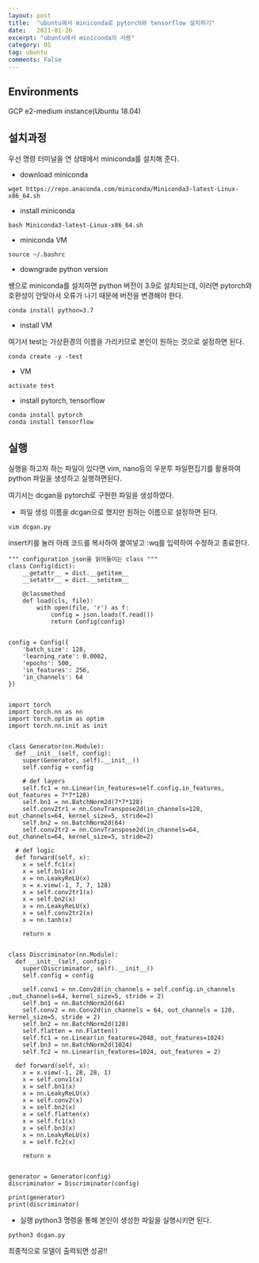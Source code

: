 ```yaml
---
layout: post
title:  "ubuntu에서 miniconda로 pytorch와 tensorflow 설치하기"
date:   2021-01-26
excerpt: "ubuntu에서 miniconda의 사용"
category: OS
tag: ubuntu
comments: False
---
```


## Environments
GCP e2-medium instance(Ubuntu 18.04)

## 설치과정
우선 명령 터미널을 연 상태에서 miniconda를 설치해 준다.

* download miniconda
~~~
wget https://repo.anaconda.com/miniconda/Miniconda3-latest-Linux-x86_64.sh
~~~

* install miniconda
~~~
bash Miniconda3-latest-Linux-x86_64.sh
~~~

* miniconda VM
~~~
source ~/.bashrc
~~~

* downgrade python version

쌩으로 miniconda를 설치하면 python 버전이 3.9로 설치되는데, 이러면 pytorch와 호환성이 안맞아서 오류가 나기 때문에 버전을 변경해야 한다. 
~~~
conda install python=3.7
~~~

* install VM

여기서 test는 가상환경의 이름을 가리키므로 본인이 원하는 것으로 설정하면 된다.
~~~
conda create -y -test
~~~

* VM
~~~
activate test
~~~

* install pytorch, tensorflow
~~~
conda install pytorch
conda install tensorflow
~~~

## 실행
실행을 하고자 하는 파일이 있다면 vim, nano등의 우분투 파일편집기를 활용하여 python 파일을 생성하고 실행하면된다.

여기서는 dcgan을 pytorch로 구현한 파일을 생성하였다.

* 파일 생성
이름을 dcgan으로 했지만 원하는 이름으로 설정하면 된다.
~~~
vim dcgan.py
~~~

insert키를 눌러 아래 코드를 복사하여 붙여넣고 :wq를 입력하여 수정하고 종료한다.

~~~
""" configuration json을 읽어들이는 class """
class Config(dict): 
    __getattr__ = dict.__getitem__
    __setattr__ = dict.__setitem__

    @classmethod
    def load(cls, file):
        with open(file, 'r') as f:
            config = json.loads(f.read())
            return Config(config)
        
        
config = Config({
    'batch_size': 128,
    'learning_rate': 0.0002,
    'epochs': 500,
    'in_features': 256,
    'in_channels': 64
})


import torch
import torch.nn as nn
import torch.optim as optim
import torch.nn.init as init


class Generator(nn.Module):
  def __init__(self, config):
    super(Generator, self).__init__()
    self.config = config

    # def layers
    self.fc1 = nn.Linear(in_features=self.config.in_features, out_features = 7*7*128)
    self.bn1 = nn.BatchNorm2d(7*7*128)
    self.conv2tr1 = nn.ConvTranspose2d(in_channels=128, out_channels=64, kernel_size=5, stride=2)
    self.bn2 = nn.BatchNorm2d(64)
    self.conv2tr2 = nn.ConvTranspose2d(in_channels=64, out_channels=64, kernel_size=5, stride=2)

  # def logic
  def forward(self, x):
    x = self.fc1(x)
    x = self.bn1(x)
    x = nn.LeakyReLU(x)
    x = x.view(-1, 7, 7, 128)
    x = self.conv2tr1(x)
    x = self.bn2(x)
    x = nn.LeakyReLU(x)
    x = self.conv2tr2(x)
    x = nn.tanh(x)

    return x
  
  
class Discriminator(nn.Module):
  def __init__(self, config):
    super(Discriminator, self).__init__()
    self.config = config

    self.conv1 = nn.Conv2d(in_channels = self.config.in_channels ,out_channels=64, kernel_size=5, stride = 2)
    self.bn1 = nn.BatchNorm2d(64)
    self.conv2 = nn.Conv2d(in_channels = 64, out_channels = 128, kernel_size=5, stride = 2)
    self.bn2 = nn.BatchNorm2d(128)
    self.flatten = nn.Flatten()
    self.fc1 = nn.Linear(in_features=2048, out_features=1024)
    self.bn3 = nn.BatchNorm2d(1024)
    self.fc2 = nn.Linear(in_features=1024, out_features = 2)

  def forward(self, x):
    x = x.view(-1, 28, 28, 1) 
    x = self.conv1(x)
    x = self.bn1(x)
    x = nn.LeakyReLU(x)
    x = self.conv2(x)
    x = self.bn2(x)
    x = self.flatten(x)
    x = self.fc1(x)
    x = self.bn3(x)
    x = nn.LeakyReLU(x)
    x = self.fc2(x)

    return x
  
  
generator = Generator(config)
discriminator = Discriminator(config)

print(generator)
print(discriminator)
~~~

* 실행
python3 명령을 통해 본인이 생성한 파일을 실행시키면 된다.
~~~
python3 dcgan.py
~~~

최종적으로 모델이 출력되면 성공!!
